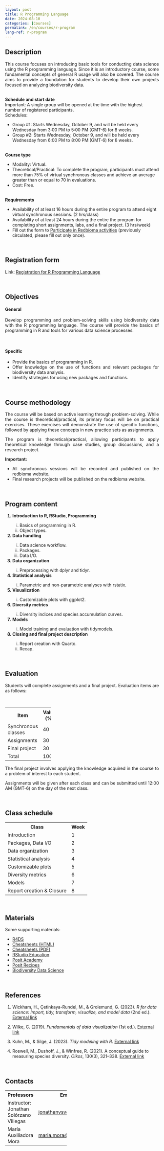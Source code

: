 ```yaml
---
layout: post
title: R Programming Language
date: 2024-08-10
categories: [Courses]
permalink: /en/courses/r-program
lang-ref: r-program
---
```


## Description
<div style="text-align: justify">
<p>This course focuses on introducing basic tools for conducting data science using the R programming language. Since it is an introductory course, some fundamental concepts of general R usage will also be covered. The course aims to provide a foundation for students to develop their own projects focused on analyzing biodiversity data.</p>
</div>
<br>

<div>
<b>Schedule and start date</b>
<br>
Important: A single group will be opened at the time with the highest number of registered participants.
<br>
Schedules:
<ul>
    <li>Group #1: Starts Wednesday, October 9, and will be held every Wednesday from 3:00 PM to 5:00 PM (GMT-6) for 8 weeks.</li>
    <li>Group #2: Starts Wednesday, October 9, and will be held every Wednesday from 6:00 PM to 8:00 PM (GMT-6) for 8 weeks.</li>
</ul>
</div>
<br>

<div>
<b>Course type</b>
<br>
<ul>
    <li>Modality: Virtual.</li>
    <li>Theoretical/Practical: To complete the program, participants must attend more than 75% of virtual synchronous classes and achieve an average greater than or equal to 70 in evaluations.</li>
    <li>Cost: Free.</li>
</ul>
</div>
<br>

<div>
<b>Requirements</b>
<ul>
<li>Availability of at least 16 hours during the entire program to attend eight virtual synchronous sessions. (2 hrs/class)</li>
<li>Availability of at least 24 hours during the entire the program for completing short assignments, labs, and a final project. (3 hrs/week)</li>
<li>Fill out the form to <a href="https://forms.gle/gq98uQN32xz9uBx87">Participate in Redbioma activities</a> (previously circulated, please fill out only once).</li>
</ul>
</div>
<br>

## Registration form
Link: [Registration for R Programming Language](https://docs.google.com/forms/d/e/1FAIpQLSdND7N3UCjgXMbDp6ULa6TGbbnYhrCSA0rpcvrNhqKR1D42rQ/viewform?usp=sharing)

<br>

## Objectives

#### General
<div style="text-align: justify">
<p>Develop programming and problem-solving skills using biodiversity data with the R programming language. The course will provide the basics of programming in R and tools for various data science processes.
</p></div>
<br>

#### Specific
<div style="text-align: justify"><ul>
    <li>Provide the basics of programming in R.</li>
    <li>Offer knowledge on the use of functions and relevant packages for biodiversity data analysis.</li>
    <li>Identify strategies for using new packages and functions.</li>
</ul></div>
<br>

## Course methodology

<div style="text-align: justify">
<p>The course will be based on active learning through problem-solving. While the course is theoretical/practical, its primary focus will be on practical exercises. These exercises will demonstrate the use of specific functions, followed by applying these concepts in new practice sets as assignments.</p>
<p>The program is theoretical/practical, allowing participants to apply theoretical knowledge through case studies, group discussions, and a research project.</p>
<b>Important:</b>
<ul>
    <li>All synchronous sessions will be recorded and published on the redbioma website.</li>
    <li>Final research projects will be published on the redbioma website.</li>
</ul>
</div>
<br>

## Program content
<div style="text-align: justify">
<ol>
    <b><li>Introduction to R, RStudio, Programming</li></b>
    <ol type="i">
        <li>Basics of programming in R.</li>
        <li>Object types.</li>
    </ol>
    <b><li>Data handling</li></b>
    <ol type="i">
        <li>Data science workflow.</li>
        <li>Packages.</li>
        <li>Data I/O.</li>
    </ol>
    <b><li>Data organization</li></b>
    <ol type="i">
        <li>Preprocessing with dplyr and tidyr.</li>
    </ol>
    <b><li>Statistical analysis</li></b>
    <ol type="i">
        <li>Parametric and non-parametric analyses with rstatix.</li>
    </ol>
    <b><li>Visualization</li></b>
    <ol type="i">
        <li>Customizable plots with ggplot2.</li>
    </ol>
    <b><li>Diversity metrics</li></b>
    <ol type="i">
        <li>Diversity indices and species accumulation curves.</li>
    </ol>
    <b><li>Models</li></b>
    <ol type="i">
        <li>Model training and evaluation with tidymodels.</li>
    </ol>
    <b><li>Closing and final project description</li></b>
    <ol type="i">
        <li>Report creation with Quarto.</li>
        <li>Recap.</li>
    </ol>
</ol>
</div>
<br>

## Evaluation
<div style="text-align: justify">
<p>Students will complete assignments and a final project. Evaluation items are as follows:</p>
</div>
<br>

<table style="width:30%">
  <tr>
    <th>Item</th>
    <th>Value (%)</th>
  </tr>
  <tr>
    <td>Synchronous classes</td>
    <td>40</td>
  </tr>
  <tr>
    <td>Assignments</td>
    <td>30</td>
  </tr>
  <tr>
    <td>Final project</td>
    <td>30</td>
  </tr>
  <tr>
    <td>Total</td>
    <td>100</td>
  </tr>
</table>


<div style="text-align: justify">
<p>The final project involves applying the knowledge acquired in the course to a problem of interest to each student.</p>
<p>Assignments will be given after each class and can be submitted until 12:00 AM (GMT-6) on the day of the next class.</p>
</div>
<br>

## Class schedule

<table style="width:60%">
  <tr>
    <th>Class</th>
    <th>Week</th>
  </tr>
  <tr>
    <td>Introduction</td>
    <td>1</td>
  </tr>
  <tr>
    <td>Packages, Data I/O</td>
    <td>2</td>
  </tr>
  <tr>
    <td>Data organization</td>
    <td>3</td>
  </tr>
  <tr>
    <td>Statistical analysis</td>
    <td>4</td>
  </tr>
  <tr>
    <td>Customizable plots</td>
    <td>5</td>
  </tr>
  <tr>
    <td>Diversity metrics</td>
    <td>6</td>
  </tr>
  <tr>
    <td>Models</td>
    <td>7</td>
  </tr>
  <tr>
    <td>Report creation & Closure</td>
    <td>8</td>
  </tr>
</table>
<br>


## Materials
<p>Some supporting materials:</p>

- [R4DS](https://r4ds.hadley.nz/)
- [Cheatsheets (HTML)](https://rstudio.github.io/cheatsheets/)
- [Cheatsheets (PDF)](https://posit.co/resources/cheatsheets/)
- [RStudio Education](https://education.rstudio.com/)
- [Posit Academy](https://posit.co/products/enterprise/academy/)
- [Posit Recipes](https://posit.cloud/learn/recipes)
- [Biodiversity Data Science](https://www.biodiversitydatascience.com/code/)

<br>

## References
1. Wickham, H., Çetinkaya-Rundel, M., & Grolemund, G. (2023). *R for data science: Import, tidy, transform, visualize, and model data* (2nd ed.). [External link](https://r4ds.hadley.nz/)

2. Wilke, C. (2019). *Fundamentals of data visualization* (1st ed.). [External link](https://clauswilke.com/dataviz/)

3. Kuhn, M., & Silge, J. (2023). *Tidy modeling with R*. [External link](https://www.tmwr.org/)

4. Roswell, M., Dushoff, J., & Winfree, R. (2021). A conceptual guide to measuring species diversity. *Oikos*, 130(3), 321–338. [External link](https://doi.org/10.1111/oik.07202)

<br>

## Contacts

<table style="width:40%">
  <tr>
    <th>Professors</th>
    <th>Email</th>
  </tr>
  <tr>
    <td>Instructor: Jonathan Solórzano Villegas</td>
    <td><a href="mailto:jonathanvsv@gmail.com">jonathanvsv@gmail.com</a></td>
  </tr>
  <tr>
    <td>María Auxiliadora Mora</td>
    <td><a href="mailto:maria.mora@itcr.ac.cr">maria.mora@itcr.ac.cr</a></td>
  </tr>
</table>